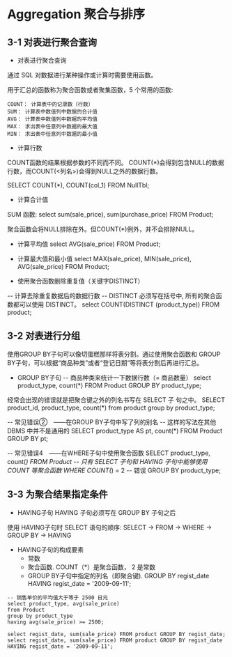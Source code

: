# Aggregation 聚合与排序


## 3-1 对表进行聚合查询

- 对表进行聚合查询

通过 SQL 对数据进行某种操作或计算时需要使用函数。

用于汇总的函数称为聚合函数或者聚集函数，5 个常用的函数:
```
COUNT： 计算表中的记录数（行数）
SUM： 计算表中数值列中数据的合计值
AVG： 计算表中数值列中数据的平均值
MAX： 求出表中任意列中数据的最大值
MIN： 求出表中任意列中数据的最小值
```

- 计算行数

COUNT函数的结果根据参数的不同而不同。 COUNT(*)会得到包含NULL的数据行数，而COUNT(<列名>)会得到NULL之外的数据行数。

SELECT COUNT(*), COUNT(col_1) FROM NullTbl;

- 计算合计值

SUM 函数:
select sum(sale_price), sum(purchase_price) FROM Product;

聚合函数会将NULL排除在外。但COUNT(*)例外，并不会排除NULL。

- 计算平均值
select AVG(sale_price) FROM Product;

- 计算最大值和最小值
select MAX(sale_price), MIN(sale_price), AVG(sale_price) FROM Product;

- 使用聚合函数删除重复值（关键字DISTINCT）

-- 计算去除重复数据后的数据行数
-- DISTINCT 必须写在括号中, 所有的聚合函数都可以使用 DISTINCT。
select COUNT(DISTINCT (product_type)) FROM product;


## 3-2 对表进行分组
使用GROUP BY子句可以像切蛋糕那样将表分割。通过使用聚合函数和 GROUP BY子句，可以根据“商品种类”或者“登记日期”等将表分割后再进行汇总。

- GROUP BY子句
-- 商品种类来统计一下数据行数（= 商品数量）
select product_type, count(*) FROM Product GROUP BY product_type;

经常会出现的错误就是把聚合键之外的列名书写在 SELECT 子
句之中。
SELECT product_id, product_type, count(*) from product group by product_type;

-- 常见错误② ——在GROUP BY子句中写了列的别名
-- 这样的写法在其他 DBMS 中并不是通用的
SELECT product_type AS pt, count(*)
FROM Product
GROUP BY pt;

-- 常见错误4 ——在WHERE子句中使用聚合函数
SELECT product_type, count(*)
FROM Product
-- 只有 SELECT 子句和 HAVING 子句中能够使用 COUNT 等聚合函数
WHERE COUNT(*) = 2 -- 错误
GROUP BY product_type;


## 3-3 为聚合结果指定条件
- HAVING子句
HAVING 子句必须写在 GROUP BY 子句之后

使用 HAVING子句时 SELECT 语句的顺序: 
SELECT → FROM → WHERE → GROUP BY → HAVING

- HAVING子句的构成要素
  - 常数
  - 聚合函数. COUNT（*）是聚合函数， 2 是常数
  - GROUP BY子句中指定的列名（即聚合键).
  GROUP BY regist_date HAVING regist_date = '2009-09-11';
  
```
-- 销售单价的平均值大于等于 2500 日元
select product_type, avg(sale_price) 
from Product 
group by product_type 
having avg(sale_price) >= 2500;

select regist_date, sum(sale_price) FROM product GROUP BY regist_date;
select regist_date, sum(sale_price) FROM product GROUP BY regist_date HAVING regist_date = '2009-09-11';
```